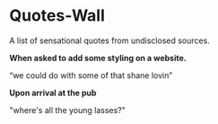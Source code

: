Quotes-Wall
===========

A list of sensational quotes from undisclosed sources.

**When asked to add some styling on a website.**

“we could do with some of that shane lovin”


**Upon arrival at the pub**

"where's all the young lasses?"